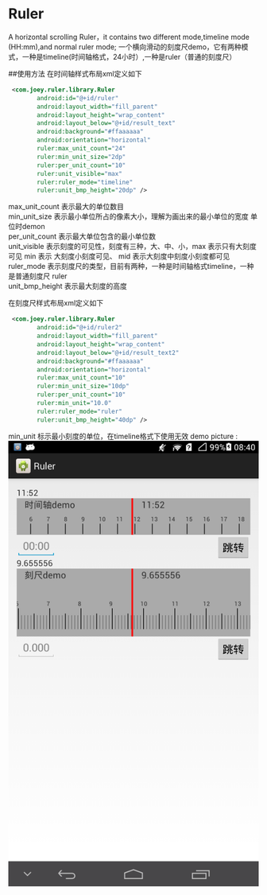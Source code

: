 # Ruler
A horizontal scrolling Ruler，it contains two different mode,timeline mode (HH:mm),and normal ruler mode;
一个横向滑动的刻度尺demo，它有两种模式，一种是timeline(时间轴格式，24小时）,一种是ruler（普通的刻度尺）

##使用方法 
在时间轴样式布局xml定义如下 <br>
```XML
 <com.joey.ruler.library.Ruler
        android:id="@+id/ruler"
        android:layout_width="fill_parent"
        android:layout_height="wrap_content"
        android:layout_below="@+id/result_text"
        android:background="#ffaaaaaa"
        android:orientation="horizontal"
        ruler:max_unit_count="24"
        ruler:min_unit_size="2dp"
        ruler:per_unit_count="10"
        ruler:unit_visible="max"
        ruler:ruler_mode="timeline"
        ruler:unit_bmp_height="20dp" />
```
max_unit_count 表示最大的单位数目 <br>
min_unit_size 表示最小单位所占的像素大小，理解为画出来的最小单位的宽度 单位时demon <br>
per_unit_count 表示最大单位包含的最小单位数<br>
unit_visible 表示刻度的可见性，刻度有三种，大、中、小，max 表示只有大刻度可见 min 表示 大刻度小刻度可见、 mid 表示大刻度中刻度小刻度都可见<br>
ruler_mode 表示刻度尺的类型，目前有两种，一种是时间轴格式timeline，一种是普通刻度尺 ruler <br>
unit_bmp_height 表示最大刻度的高度<br>

在刻度尺样式布局xml定义如下 <br>
```XML
 <com.joey.ruler.library.Ruler
        android:id="@+id/ruler2"
        android:layout_width="fill_parent"
        android:layout_height="wrap_content"
        android:layout_below="@+id/result_text2"
        android:background="#ffaaaaaa"
        android:orientation="horizontal"
        ruler:max_unit_count="10"
        ruler:min_unit_size="10dp"
        ruler:per_unit_count="10"
        ruler:min_unit="10.0"
        ruler:ruler_mode="ruler"
        ruler:unit_bmp_height="40dp" />
```      
min_unit  标示最小刻度的单位，在timeline格式下使用无效
demo picture :
![demo](/shotcut.png)

